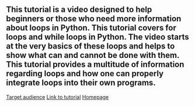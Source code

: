 ## This tutorial is a video designed to help beginners or those who need more information about loops in Python. This tutorial covers for loops and while loops in Python. The video starts at the very basics of these loops and helps to show what can and cannot be done with them. This tutorial provides a multitude of information regarding loops and how one can properly integrate loops into their own programs.

[Target audience](TargetAudience.md)
[Link to tutorial](https://youtu.be/94UHCEmprCY)
[Homepage](Readme.md)
